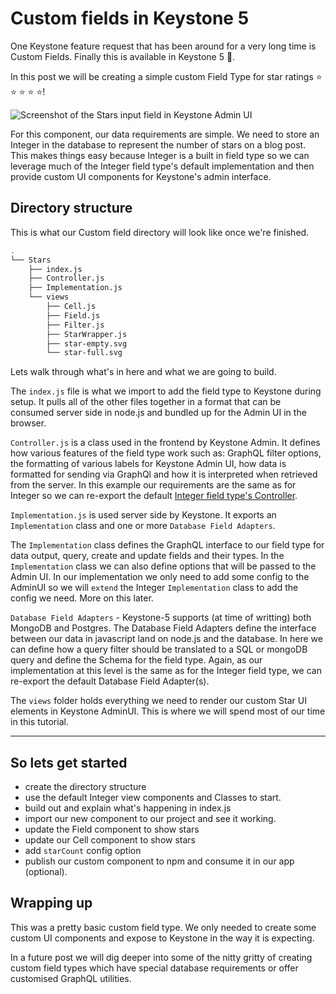 # Custom fields in Keystone 5

One Keystone feature request that has been around for a very long time is Custom Fields.
Finally this is available in Keystone 5 🎉.

In this post we will be creating a simple custom Field Type for star ratings ⭐️ ⭐️ ⭐️ ⭐️ ⭐️!

![Screenshot of the Stars input field in Keystone Admin UI]()

For this component, our data requirements are simple. We need to store an Integer in the database
to represent the number of stars on a blog post. This makes things easy because Integer is a built
in field type so we can leverage much of the Integer field type's default implementation and then
provide custom UI components for Keystone's admin interface.

## Directory structure

This is what our Custom field directory will look like once we're finished.

```sh
.
└── Stars
    ├── index.js
    ├── Controller.js
    ├── Implementation.js
    └── views
        ├── Cell.js
        ├── Field.js
        ├── Filter.js
        ├── StarWrapper.js
        ├── star-empty.svg
        └── star-full.svg
```

Lets walk through what's in here and what we are going to build.

The `index.js` file is what we import to add the field type to Keystone during setup. It pulls all
of the other files together in a format that can be consumed server side in node.js and bundled up
for the Admin UI in the browser.

`Controller.js` is a class used in the frontend by Keystone Admin. It defines how various features
of the field type work such as: GraphQL filter options, the formatting of various labels for
Keystone Admin UI, how data is formatted for sending via GraphQl and how it is interpreted when
retrieved from the server. In this example our requirements are the same as for Integer so we can
re-export the default [Integer field type's Controller](https://github.com/keystonejs/keystone-5/blob/master/packages/fields/types/Integer/Controller.js).

`Implementation.js` is used server side by Keystone. It exports an `Implementation` class and one or
more `Database Field Adapters`.

The `Implementation` class defines the GraphQL interface to our field type for data output, query,
create and update fields and their types. In the `Implementation` class we can also define options
that will be passed to the Admin UI. In our implementation we only need to add
some config to the AdminUI so we will `extend` the Integer `Implementation` class to add the config
we need. More on this later.

`Database Field Adapters` - Keystone-5 supports (at time of writting) both MongoDB and Postgres. The
Database Field Adapters define the interface between our data in javascript land on node.js and the
database. In here we can define how a query filter should be translated to a SQL or mongoDB query
and define the Schema for the field type. Again, as our implementation at this level is the same as
for the Integer field type, we can re-export the default Database Field Adapter(s).

The `views` folder holds everything we need to render our custom Star UI elements in Keystone AdminUI.
This is where we will spend most of our time in this tutorial.

---

## So lets get started

- create the directory structure
- use the default Integer view components and Classes to start.
- build out and explain what's happening in index.js
- import our new component to our project and see it working.
- update the Field component to show stars
- update our Cell component to show stars
- add `starCount` config option
- publish our custom component to npm and consume it in our app (optional).

## Wrapping up

This was a pretty basic custom field type. We only needed to create some custom UI components and
expose to Keystone in the way it is expecting.

In a future post we will dig deeper into some of the nitty gritty of creating custom field types
which have special database requirements or offer customised GraphQL utilities.
